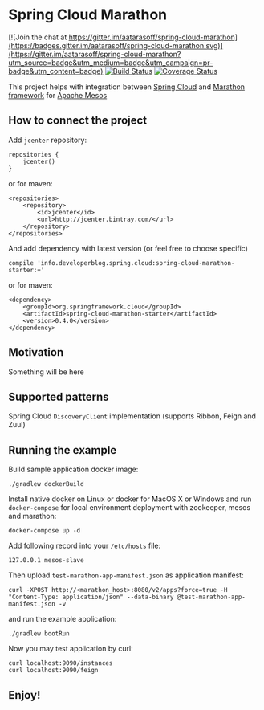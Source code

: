 # Spring Cloud Marathon

[![Join the chat at https://gitter.im/aatarasoff/spring-cloud-marathon](https://badges.gitter.im/aatarasoff/spring-cloud-marathon.svg)](https://gitter.im/aatarasoff/spring-cloud-marathon?utm_source=badge&utm_medium=badge&utm_campaign=pr-badge&utm_content=badge) [![Build Status](https://travis-ci.org/aatarasoff/spring-cloud-marathon.svg?branch=master)](https://travis-ci.org/aatarasoff/spring-cloud-marathon) [![Coverage Status](https://coveralls.io/repos/github/aatarasoff/spring-cloud-marathon/badge.svg?branch=master)](https://coveralls.io/github/aatarasoff/spring-cloud-marathon?branch=master)

This project helps with integration between [Spring Cloud](http://projects.spring.io/spring-cloud/) and [Marathon framework](https://mesosphere.github.io/marathon/) for [Apache Mesos](http://mesos.apache.org/)

## How to connect the project

Add `jcenter` repository:
```
repositories {
    jcenter()
}
```

or for maven:
```
<repositories>
    <repository>
        <id>jcenter</id>
        <url>http://jcenter.bintray.com/</url>
    </repository>
</repositories>
```

And add dependency with latest version (or feel free to choose specific)
```
compile 'info.developerblog.spring.cloud:spring-cloud-marathon-starter:+'
```

or for maven:
```
<dependency>
    <groupId>org.springframework.cloud</groupId>
    <artifactId>spring-cloud-marathon-starter</artifactId>
    <version>0.4.0</version>
</dependency>
```

## Motivation

Something will be here

## Supported patterns

Spring Cloud `DiscoveryClient` implementation (supports Ribbon, Feign and Zuul)

## Running the example

Build sample application docker image:
```
./gradlew dockerBuild
```

Install native docker on Linux or docker for MacOS X or Windows and run `docker-compose` for local environment deployment with zookeeper, mesos and marathon:
```
docker-compose up -d
```

Add following record into your `/etc/hosts` file:
```
127.0.0.1 mesos-slave
```

Then upload `test-marathon-app-manifest.json` as application manifest:
```
curl -XPOST http://<marathon_host>:8080/v2/apps?force=true -H "Content-Type: application/json" --data-binary @test-marathon-app-manifest.json -v
```

and run the example application:
```
./gradlew bootRun
```

Now you may test application by curl:
```
curl localhost:9090/instances
curl localhost:9090/feign
```

## Enjoy!
